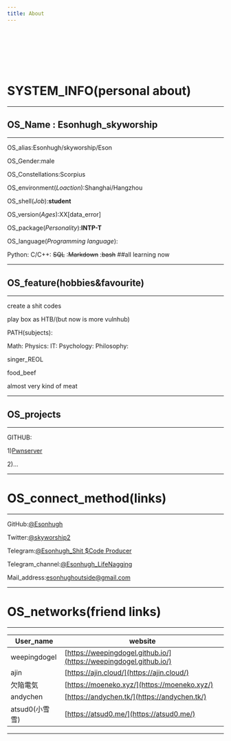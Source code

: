 ```yaml
---
title: About
---
```


<!--
<iframe frameborder="no" border="0" marginwidth="0" marginheight="0" width=330 height=86 src="//music.163.com/outchain/player?type=2&id=1466303986&auto=1&height=66"></iframe>
<iframe frameborder="no" border="0" marginwidth="0" marginheight="0" width=330 height=110 src="//music.163.com/outchain/player?type=0&id=5358234121&auto=1&height=90"></iframe>
-->
<script>
	function MusicRandomPlay(address){
		document.getElementById("musicPlayer").src = address;
	}
	function RandomInt(min, max) {
		min = Math.ceil(min);
		max = Math.floor(max);
		return Math.floor(Math.random() * (max - min) + min); 
		//The maximum is exclusive and the minimum is inclusive
	}
	switch(RandomInt(1,4)){
	case 1:
		MusicRandomPlay("//music.163.com/outchain/player?type=2&id=1466303986&auto=1&height=66");
	//the sixth sense
		break;
	case 2:
		MusicRandomPlay("//music.163.com/outchain/player?type=2&id=28941709&auto=1&height=66");
	//ヒビカセ
		break;
	case 3:
		MusicRandomPlay("//music.163.com/outchain/player?type=2&id=31356410&auto=1&height=66");
	//Mr.taxi
		break;
	default:
		MusicRandomPlay("//music.163.com/outchain/player?type=2&id=436016471&auto=1&height=66");
	//宵々古今
		break;
	}
</script>
<iframe id="musicPlayer" frameborder="no" border="0" marginwidth="0" marginheight="0" width=330 height=86 src></iframe>



# SYSTEM_INFO(personal about)

---

## OS_Name : Esonhugh_skyworship

---

OS_alias:Esonhugh/skyworship/Eson

OS_Gender:male

OS_Constellations:Scorpius 

OS_environment(*Loaction*):Shanghai/Hangzhou

OS_shell(*Job*):**student**

OS_version(*Ages*):XX[data_error]

OS_package(*Personality*):**INTP-T**

OS_language(*Programming language*):

Python: C/C++: ~~SQL~~ :~~Markdown~~ :~~bash~~ ##all learning now



---

## OS_feature(hobbies&favourite)

---

create a shit codes

play box as HTB/(but now is more vulnhub)

PATH(subjects):

Math:
Physics:
IT:
Psychology:
Philosophy:

singer_REOL

food_beef

almost very kind of meat

---

## OS_projects

---

GITHUB:

1)[Pwnserver](https://github.com/ixiniansec/pwnserver)

2)...


---

# OS_connect_method(links)

---

GitHub:[@Esonhugh](https://github.com/Esonhugh)

Twitter:[@skyworship2](https://twitter.com/Skyworship2?s=09)

Telegram:[@Esonhugh_Shit $Code Producer](https://t.me/EsonHugh_Skywalker)

Telegram_channel:[@Esonhugh_LifeNagging](https://t.me/Esonhugh_LifeNagging)

Mail_address:<esonhughoutside@gmail.com>


---

# OS_networks(friend links)

---

User_name|website
---------|-------
weepingdogel|[https://weepingdogel.github.io/](https://weepingdogel.github.io/)
ajin|[https://ajin.cloud/](https://ajin.cloud/)
欠陥電気|[https://moeneko.xyz/](https://moeneko.xyz/)
andychen|[https://andychen.tk/](https://andychen.tk/)
atsud0(小雪雪)|[https://atsud0.me/](https://atsud0.me/)

---

<br>
<br>
<br>
<br>
<br>
<br>

<!--
	comments
	#### Other_info
	theme: https://github.com/cotes2020/jekyll-theme-chirpy
	copyright© 2017-2019 Cotes Chung
	MIT License
-->
